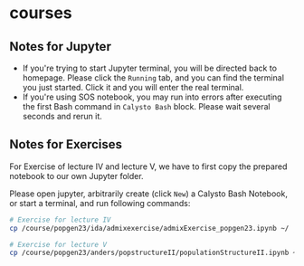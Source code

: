 # courses

## Notes for Jupyter

- If you're trying to start Jupyter terminal, you will be directed back to homepage. Please click the `Running` tab, and you can find the terminal you just started. Click it and you will enter the real terminal.
- If you're using SOS notebook, you may run into errors after executing the first Bash command in `Calysto Bash` block. Please wait several seconds and rerun it.

## Notes for Exercises

For Exercise of lecture IV and lecture V, we have to first copy the prepared notebook to our own Jupyter folder.

Please open jupyter, arbitrarily create (click `New`) a Calysto Bash Notebook, or start a terminal, and run following commands:

```bash
# Exercise for lecture IV
cp /course/popgen23/ida/admixexercise/admixExercise_popgen23.ipynb ~/

# Exercise for lecture V
cp /course/popgen23/anders/popstructureII/populationStructureII.ipynb ~/
```
